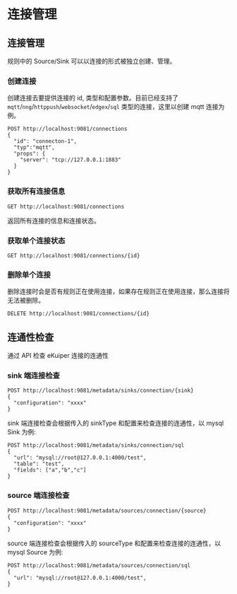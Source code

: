 # 连接管理

## 连接管理

规则中的 Source/Sink 可以以连接的形式被独立创建、管理。

### 创建连接

创建连接去要提供连接的 id, 类型和配置参数。目前已经支持了 `mqtt`/`nng`/`httppush`/`websocket`/`edgex`/`sql` 类型的连接，这里以创建 mqtt 连接为例。

```shell
POST http://localhost:9081/connections
{
  "id": "connecton-1",
  "typ":"mqtt",
  "props": {
    "server": "tcp://127.0.0.1:1883"
  }
}
```

### 获取所有连接信息

```shell
GET http://localhost:9081/connections
```

返回所有连接的信息和连接状态。

### 获取单个连接状态

```shell
GET http://localhost:9081/connections/{id}
```

### 删除单个连接

删除连接时会是否有规则正在使用连接，如果存在规则正在使用连接，那么连接将无法被删除。

```shell
DELETE http://localhost:9081/connections/{id}
```

## 连通性检查

通过 API 检查 eKuiper 连接的连通性

### sink 端连接检查

```shell
POST http://localhost:9081/metadata/sinks/connection/{sink}
{
  "configuration": "xxxx"
}
```

sink 端连接检查会根据传入的 sinkType 和配置来检查连接的连通性，以 mysql Sink 为例:

```shell
POST http://localhost:9081/metadata/sinks/connection/sql
{
  "url": "mysql://root@127.0.0.1:4000/test",
  "table": "test",
  "fields": ["a","b","c"]
}
```

### source 端连接检查

```shell
POST http://localhost:9081/metadata/sources/connection/{source}
{
  "configuration": "xxxx"
}
```

source 端连接检查会根据传入的 sourceType 和配置来检查连接的连通性，以 mysql Source 为例:

```shell
POST http://localhost:9081/metadata/sources/connection/sql
{
  "url": "mysql://root@127.0.0.1:4000/test",
}
```

